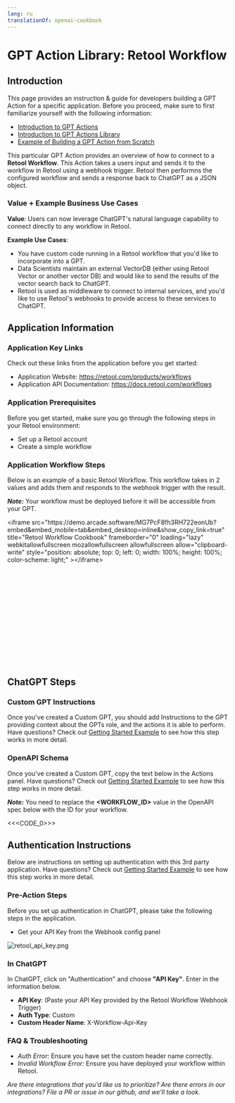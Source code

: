 ```yaml
---
lang: ru
translationOf: openai-cookbook
---
```


# GPT Action Library: Retool Workflow

## Introduction

This page provides an instruction & guide for developers building a GPT Action for a specific application. Before you proceed, make sure to first familiarize yourself with the following information: 
- [Introduction to GPT Actions](https://platform.openai.com/docs/actions)
- [Introduction to GPT Actions Library](https://platform.openai.com/docs/actions/actions-library)
- [Example of Building a GPT Action from Scratch](https://platform.openai.com/docs/actions/getting-started)

This particular GPT Action provides an overview of how to connect to a **Retool Workflow**. This Action takes a users input and sends it to the workflow in Retool using a webhook trigger. Retool then performns the configured workflow and sends a response back to ChatGPT as a JSON object.

### Value + Example Business Use Cases

**Value**: Users can now leverage ChatGPT's natural language capability to connect directly to any workflow in Retool.

**Example Use Cases**: 
- You have custom code running in a Retool workflow that you'd like to incorporate into a GPT. 
- Data Scientists maintain an external VectorDB (either using Retool Vector or another vector DB) and would like to send the results of the vector search back to ChatGPT. 
- Retool is used as middleware to connect to internal services, and you'd like to use Retool's webhooks to provide access to these services to ChatGPT. 

## Application Information

### Application Key Links

Check out these links from the application before you get started:
- Application Website: https://retool.com/products/workflows
- Application API Documentation: https://docs.retool.com/workflows

### Application Prerequisites

Before you get started, make sure you go through the following steps in your Retool environment:
- Set up a Retool account
- Create a simple workflow

### Application Workflow Steps

Below is an example of a basic Retool Workflow. This workflow takes in 2 values and adds them and responds to the webhook trigger with the result.

***Note:*** Your workflow must be deployed before it will be accessible from your GPT.

<!--ARCADE EMBED START--><div style="position: relative; padding-bottom: calc(57.26681127982647% + 41px); height: 0; width: 100%;">&lt;iframe src="https://demo.arcade.software/MG7PcF8fh3RH722eonUb?embed&embed_mobile=tab&embed_desktop=inline&show_copy_link=true" title="Retool Workflow Cookbook" frameborder="0" loading="lazy" webkitallowfullscreen mozallowfullscreen allowfullscreen allow="clipboard-write" style="position: absolute; top: 0; left: 0; width: 100%; height: 100%; color-scheme: light;" &gt;&lt;/iframe&gt;</div><!--ARCADE EMBED END-->

## ChatGPT Steps

### Custom GPT Instructions 

Once you've created a Custom GPT, you should add Instructions to the GPT providing context about the GPTs role, and the actions it is able to perform. Have questions? Check out [Getting Started Example](https://platform.openai.com/docs/actions/getting-started) to see how this step works in more detail.

### OpenAPI Schema 

Once you've created a Custom GPT, copy the text below in the Actions panel. Have questions? Check out [Getting Started Example](https://platform.openai.com/docs/actions/getting-started) to see how this step works in more detail.

***Note:*** You need to replace the __&lt;WORKFLOW_ID&gt;__ value in the OpenAPI spec below with the ID for your workflow.


<<&lt;CODE_0&gt;>>

## Authentication Instructions

Below are instructions on setting up authentication with this 3rd party application. Have questions? Check out [Getting Started Example](https://platform.openai.com/docs/actions/getting-started) to see how this step works in more detail.

### Pre-Action Steps

Before you set up authentication in ChatGPT, please take the following steps in the application.
- Get your API Key from the Webhook config panel

![retool_api_key.png](../../../images/retool_api_key.png)

### In ChatGPT

In ChatGPT, click on "Authentication" and choose **"API Key"**. Enter in the information below. 

- **API Key**: (Paste your API Key provided by the Retool Workflow Webhook Trigger)
- **Auth Type**: Custom
- **Custom Header Name**: X-Workflow-Api-Key

### FAQ & Troubleshooting

- *Auth Error:* Ensure you have set the custom header name correctly.
- *Invalid Workflow Error:* Ensure you have deployed your workflow within Retool.

*Are there integrations that you’d like us to prioritize? Are there errors in our integrations? File a PR or issue in our github, and we’ll take a look.*

